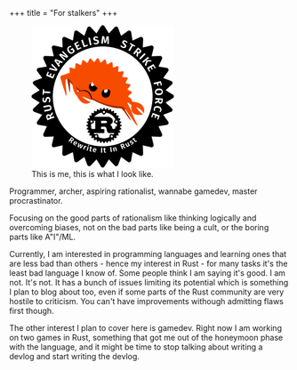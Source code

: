 +++
title = "For stalkers"
+++

<div>
  <figure class="right">
    <img src="/resf-black-export-drawing-512x512.png" alt="RESF" width="256" height="auto"/>
    <figcaption>This is me, this is what I look like.</figcaption>
  </figure>
</div>

Programmer, archer, aspiring rationalist, wannabe gamedev, master procrastinator.

<!-- more -->

Focusing on the good parts of rationalism like thinking logically and overcoming biases, not on the bad parts like being a cult, or the boring parts like A"I"/ML.

Currently, I am interested in programming languages and learning ones that are less bad than others - hence my interest in Rust - for many tasks it's the least bad language I know of. Some people think I am saying it's good. I am not. It's not. It has a bunch of issues limiting its potential which is something I plan to blog about too, even if some parts of the Rust community are very hostile to criticism. You can't have improvements withough admitting flaws first though.

The other interest I plan to cover here is gamedev. Right now I am working on two games in Rust, something that got me out of the honeymoon phase with the language, and it might be time to stop talking about writing a devlog and start writing the devlog.

<!-- My first Linux was Ophcrack. -->
